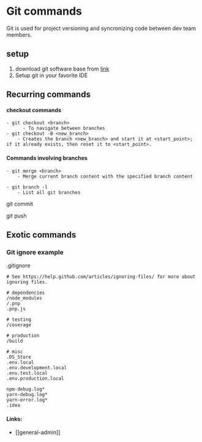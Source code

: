# Git commands

Git is used for project versioning and syncronizing code between dev team members.



## setup
  1. download git software base from [link](https://git-scm.com/downloads)
  2. Setup git in your favorite IDE

## Recurring commands

#### checkout commands

    - git checkout <branch>
          - To navigate between branches
    - git checkout -B <new_branch>
        - Creates the branch <new_branch> and start it at <start_point>; if it already exists, then reset it to <start_point>.

#### Commands involving branches

    - git merge <branch>
        - Merge current branch content with the specified branch content
    
    - git branch -l
        - List all git branches





git commit


git push


## Exotic commands



### Git ignore example
.gitignore
```
# See https://help.github.com/articles/ignoring-files/ for more about ignoring files.

# dependencies
/node_modules
/.pnp
.pnp.js

# testing
/coverage

# production
/build

# misc
.DS_Store
.env.local
.env.development.local
.env.test.local
.env.production.local

npm-debug.log*
yarn-debug.log*
yarn-error.log*
.idea
```

#### Links:
- [[general-admin]]

